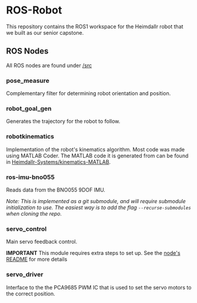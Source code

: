 # ROS-Robot

This repository contains the ROS1 workspace for the Heimdallr robot that we built as our senior capstone.


## ROS Nodes

All ROS nodes are found under [/src](/src)

### pose_measure

Complementary filter for determining robot orientation and position. 

### robot_goal_gen

Generates the trajectory for the robot to follow. 

### robotkinematics

Implementation of the robot's kinematics algorithm. Most code was made using MATLAB Coder. The MATLAB code 
it is generated from can be found in [Heimdallr-Systems/kinematics-MATLAB](https://github.com/Heimdallr-Systems/kinematics-MATLAB/). 

### ros-imu-bno055

Reads data from the BNO055 9DOF IMU. 

_Note: This is implemented as a git submodule, and will require submodule initialization to use. The easiest way is to add the flag `--recurse-submodules` when cloning the repo._

### servo_control

Main servo feedback control. 

**IMPORTANT** This module requires extra steps to set up. See the [node's README](/src/servo_control/README.md) for more details

### servo_driver

Interface to the the PCA9685 PWM IC that is used to set the servo motors to the correct position. 

